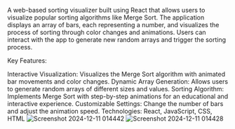 A web-based sorting visualizer built using React that allows users to visualize popular sorting algorithms like Merge Sort. The application displays an array of bars, each representing a number, and visualizes the process of sorting through color changes and animations. Users can interact with the app to generate new random arrays and trigger the sorting process.

Key Features:

Interactive Visualization: Visualizes the Merge Sort algorithm with animated bar movements and color changes.
Dynamic Array Generation: Allows users to generate random arrays of different sizes and values.
Sorting Algorithm: Implements Merge Sort with step-by-step animations for an educational and interactive experience.
Customizable Settings: Change the number of bars and adjust the animation speed.
Technologies: React, JavaScript, CSS, HTML
![Screenshot 2024-12-11 014442](https://github.com/user-attachments/assets/9b290719-b6fe-4edc-aa09-b6754cab43fd)
![Screenshot 2024-12-11 014428](https://github.com/user-attachments/assets/43bfc6b4-04d1-40aa-8a7a-6dd55ef3f69b)
